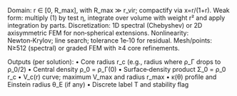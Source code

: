 Domain: r ∈ [0, R_max], with R_max ≫ r_vir; compactify via x=r/(1+r).
Weak form: multiply (1) by test η, integrate over volume with weight r² and apply integration by parts.
Discretization: 1D spectral (Chebyshev) or 2D axisymmetric FEM for non‑spherical extensions.
Nonlinearity: Newton‑Krylov; line search; tolerance 1e‑10 for residual.
Mesh/points: N≥512 (spectral) or graded FEM with ≥4 core refinements.

Outputs (per solution):
• Core radius r_c (e.g., radius where ρ_Γ drops to ρ_0/2)
• Central density ρ_0 = ρ_Γ(0)
• Surface‑density product Σ_0 = ρ_0 r_c
• V_c(r) curve; maximum V_max and radius r_max
• κ(θ) profile and Einstein radius θ_E (if any)
• Discrete label T and stability flag